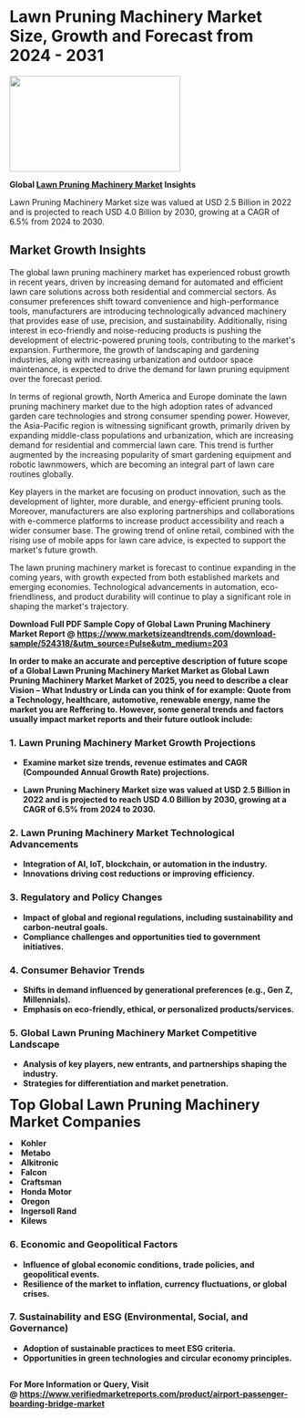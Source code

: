 <H1>Lawn Pruning Machinery Market Size, Growth and Forecast from 2024 - 2031</H1><img class="aligncenter size-medium wp-image-584254" src="https://thirdeyenews.in/wp-content/uploads/2024/09/Global-Market-Research-300x168.jpeg" alt="" width="300" height="168" /><p><strong>Global&nbsp;<a href="https://www.marketsizeandtrends.com/download-sample/524318/&amp;utm_source=Pulse&amp;utm_medium=203">Lawn Pruning Machinery Market</a> Insights</strong></p><p>Lawn Pruning Machinery Market size was valued at USD 2.5 Billion in 2022 and is projected to reach USD 4.0 Billion by 2030, growing at a CAGR of 6.5% from 2024 to 2030.</p><p><h2>Market Growth Insights</h2> <p>The global lawn pruning machinery market has experienced robust growth in recent years, driven by increasing demand for automated and efficient lawn care solutions across both residential and commercial sectors. As consumer preferences shift toward convenience and high-performance tools, manufacturers are introducing technologically advanced machinery that provides ease of use, precision, and sustainability. Additionally, rising interest in eco-friendly and noise-reducing products is pushing the development of electric-powered pruning tools, contributing to the market's expansion. Furthermore, the growth of landscaping and gardening industries, along with increasing urbanization and outdoor space maintenance, is expected to drive the demand for lawn pruning equipment over the forecast period.</p> <p><strong></strong></p> <p>In terms of regional growth, North America and Europe dominate the lawn pruning machinery market due to the high adoption rates of advanced garden care technologies and strong consumer spending power. However, the Asia-Pacific region is witnessing significant growth, primarily driven by expanding middle-class populations and urbanization, which are increasing demand for residential and commercial lawn care. This trend is further augmented by the increasing popularity of smart gardening equipment and robotic lawnmowers, which are becoming an integral part of lawn care routines globally.</p> <p>Key players in the market are focusing on product innovation, such as the development of lighter, more durable, and energy-efficient pruning tools. Moreover, manufacturers are also exploring partnerships and collaborations with e-commerce platforms to increase product accessibility and reach a wider consumer base. The growing trend of online retail, combined with the rising use of mobile apps for lawn care advice, is expected to support the market's future growth.</p> <p>The lawn pruning machinery market is forecast to continue expanding in the coming years, with growth expected from both established markets and emerging economies. Technological advancements in automation, eco-friendliness, and product durability will continue to play a significant role in shaping the market's trajectory.</p> <p><strong></p><p><span class=""><strong>Download Full PDF Sample Copy of Global Lawn Pruning Machinery Market Report</strong> @ <a href="https://www.marketsizeandtrends.com/download-sample/524318/&amp;utm_source=Pulse&amp;utm_medium=203" target="_blank">https://www.marketsizeandtrends.com/download-sample/524318/&amp;utm_source=Pulse&amp;utm_medium=203</a></span></p><p>In order to make an accurate and perceptive description of future scope of a Global&nbsp;Lawn Pruning Machinery Market Market as Global&nbsp;Lawn Pruning Machinery Market Market of 2025, you need to describe a clear Vision &ndash; What Industry or Linda can you think of for example: Quote from a Technology, healthcare, automotive, renewable energy, name the market you are Reffering to. However, some general trends and factors usually impact market reports and their future outlook include:</p><h3>1.&nbsp;<strong>Lawn Pruning Machinery Market Growth Projections</strong></h3><ul><li>Examine market size trends, revenue estimates and CAGR (Compounded Annual Growth Rate) projections.</li><li><p>Lawn Pruning Machinery Market size was valued at USD 2.5 Billion in 2022 and is projected to reach USD 4.0 Billion by 2030, growing at a CAGR of 6.5% from 2024 to 2030.</p></li></ul><h3>2.&nbsp;<strong>Lawn Pruning Machinery Market Technological Advancements</strong></h3><ul><li>Integration of AI, IoT, blockchain, or automation in the industry.</li><li>Innovations driving cost reductions or improving efficiency.</li></ul><h3>3.&nbsp;<strong>Regulatory and Policy Changes</strong></h3><ul><li>Impact of global and regional regulations, including sustainability and carbon-neutral goals.</li><li>Compliance challenges and opportunities tied to government initiatives.</li></ul><h3>4.&nbsp;<strong>Consumer Behavior Trends</strong></h3><ul><li>Shifts in demand influenced by generational preferences (e.g., Gen Z, Millennials).</li><li>Emphasis on eco-friendly, ethical, or personalized products/services.</li></ul><h3>5.&nbsp;<strong>Global Lawn Pruning Machinery Market Competitive Landscape</strong></h3><ul><li>Analysis of key players, new entrants, and partnerships shaping the industry.</li><li>Strategies for differentiation and market penetration.</li></ul><p data-pm-slice="1 1 []"><span style="color: inherit; font-family: inherit; font-size: 25px;">Top Global Lawn Pruning Machinery Market Companies</span></p><div class="" data-test-id=""><p><li>Kohler</li><li> Metabo</li><li> Alkitronic</li><li> Falcon</li><li> Craftsman</li><li> Honda Motor</li><li> Oregon</li><li> Ingersoll Rand</li><li> Kilews</li></p></div><h3>6.&nbsp;<strong>Economic and Geopolitical Factors</strong></h3><ul><li>Influence of global economic conditions, trade policies, and geopolitical events.</li><li>Resilience of the market to inflation, currency fluctuations, or global crises.</li></ul><h3>7.&nbsp;<strong>Sustainability and ESG (Environmental, Social, and Governance)</strong></h3><ul><li>Adoption of sustainable practices to meet ESG criteria.</li><li>Opportunities in green technologies and circular economy principles.</li></ul><h2><strong style="font-size: 14px;">For More Information or Query, Visit @&nbsp;</strong><a style="background-color: #ffffff; font-size: 14px;" href="https://www.marketsizeandtrends.com/report/lawn-pruning-machinery-market/" target="_blank">https://www.verifiedmarketreports.com/product/airport-passenger-boarding-bridge-market</a></h2>
